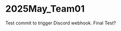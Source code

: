 <!-- Webhook test: commit 09 -->
<!-- Webhook test: May 9 -->
# 2025May_Team01
Test commit to trigger Discord webhook.
Final Test?
